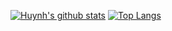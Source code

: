 [![Huynh's github stats](https://github-readme-stats.vercel.app/api?username=nhuthuynhphu&show_icons=true&theme=nightowl&count_private=true)](https://github.com/nhuthuynhphu)
[![Top Langs](https://github-readme-stats.vercel.app/api/top-langs/?username=nhuthuynhphu&theme=nightowl&hide=hack,shell,html,css&langs_count=10&layout=compact)](https://github.com/nhuthuynhphu)
